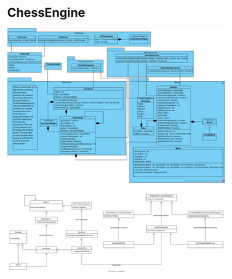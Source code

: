 # ChessEngine

![Class Diagram](DetailedArchitecture_2022.07.14.svg)

![Class Diagram](ClassDiagramGameTree08_08_22.drawio.svg)
